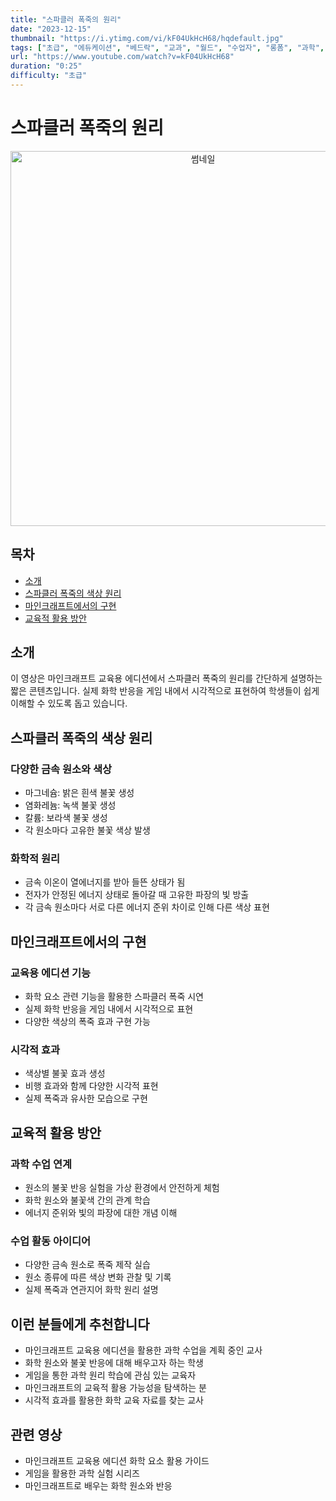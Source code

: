 ```yaml
---
title: "스파클러 폭죽의 원리"
date: "2023-12-15"
thumbnail: "https://i.ytimg.com/vi/kF04UkHcH68/hqdefault.jpg"
tags: ["초급", "에듀케이션", "베드락", "교과", "월드", "수업자", "롱폼", "과학", "화학", "실험"]
url: "https://www.youtube.com/watch?v=kF04UkHcH68"
duration: "0:25"
difficulty: "초급"
---
```


# 스파클러 폭죽의 원리

<div align="center">
<img src="https://i.ytimg.com/vi/kF04UkHcH68/hqdefault.jpg" alt="썸네일" width="600"/>
</div>

## 목차
- [소개](#소개)
- [스파클러 폭죽의 색상 원리](#스파클러-폭죽의-색상-원리)
- [마인크래프트에서의 구현](#마인크래프트에서의-구현)
- [교육적 활용 방안](#교육적-활용-방안)

## 소개
이 영상은 마인크래프트 교육용 에디션에서 스파클러 폭죽의 원리를 간단하게 설명하는 짧은 콘텐츠입니다. 실제 화학 반응을 게임 내에서 시각적으로 표현하여 학생들이 쉽게 이해할 수 있도록 돕고 있습니다.

## 스파클러 폭죽의 색상 원리

### 다양한 금속 원소와 색상
- 마그네슘: 밝은 흰색 불꽃 생성
- 염화레늄: 녹색 불꽃 생성
- 칼륨: 보라색 불꽃 생성
- 각 원소마다 고유한 불꽃 색상 발생

### 화학적 원리
- 금속 이온이 열에너지를 받아 들뜬 상태가 됨
- 전자가 안정된 에너지 상태로 돌아갈 때 고유한 파장의 빛 방출
- 각 금속 원소마다 서로 다른 에너지 준위 차이로 인해 다른 색상 표현

## 마인크래프트에서의 구현

### 교육용 에디션 기능
- 화학 요소 관련 기능을 활용한 스파클러 폭죽 시연
- 실제 화학 반응을 게임 내에서 시각적으로 표현
- 다양한 색상의 폭죽 효과 구현 가능

### 시각적 효과
- 색상별 불꽃 효과 생성
- 비행 효과와 함께 다양한 시각적 표현
- 실제 폭죽과 유사한 모습으로 구현

## 교육적 활용 방안

### 과학 수업 연계
- 원소의 불꽃 반응 실험을 가상 환경에서 안전하게 체험
- 화학 원소와 불꽃색 간의 관계 학습
- 에너지 준위와 빛의 파장에 대한 개념 이해

### 수업 활동 아이디어
- 다양한 금속 원소로 폭죽 제작 실습
- 원소 종류에 따른 색상 변화 관찰 및 기록
- 실제 폭죽과 연관지어 화학 원리 설명

## 이런 분들에게 추천합니다
- 마인크래프트 교육용 에디션을 활용한 과학 수업을 계획 중인 교사
- 화학 원소와 불꽃 반응에 대해 배우고자 하는 학생
- 게임을 통한 과학 원리 학습에 관심 있는 교육자
- 마인크래프트의 교육적 활용 가능성을 탐색하는 분
- 시각적 효과를 활용한 화학 교육 자료를 찾는 교사

## 관련 영상
- 마인크래프트 교육용 에디션 화학 요소 활용 가이드
- 게임을 활용한 과학 실험 시리즈
- 마인크래프트로 배우는 화학 원소와 반응